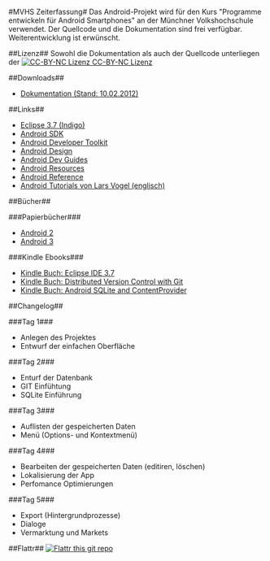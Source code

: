 #MVHS Zeiterfassung#
Das Android-Projekt wird für den Kurs "Programme entwickeln für Android Smartphones" an der Münchner Volkshochschule verwendet. Der Quellcode und die Dokumentation sind frei verfügbar. Weiterentwicklung ist erwünscht.

##Lizenz##
Sowohl die Dokumentation als auch der Quellcode unterliegen der [![CC-BY-NC Lizenz](http://i.creativecommons.org/l/by-nc/3.0/88x31.png "CC-BY-NC Lizenz") CC-BY-NC Lizenz](http://creativecommons.org/licenses/by-nc/3.0/deed.de)

##Downloads##
* [Dokumentation (Stand: 10.02.2012)](https://github.com/downloads/WebDucer/MVHS-Zeiterfassung/MVHS%20Zeiterfassung.pdf)

##Links##
* [Eclipse 3.7 (Indigo)](http://www.eclipse.org/downloads/)
* [Android SDK](http://developer.android.com/sdk/index.html)
* [Android Developer Toolkit](http://developer.android.com/sdk/eclipse-adt.html)
* [Android Design](http://developer.android.com/design/index.html)
* [Android Dev Guides](http://developer.android.com/guide/index.html)
* [Android Resources](http://developer.android.com/resources/browser.html)
* [Android Reference](http://developer.android.com/reference/packages.html)
* [Android Tutorials von Lars Vogel (englisch)](http://www.vogella.de/android.html)

##Bücher##

###Papierbücher###
* [Android 2](http://amzn.to/kAnQRT)
* [Android 3](http://amzn.to/lW7O3G)

###Kindle Ebooks###
* [Kindle Buch: Eclipse IDE 3.7](http://www.amazon.de/gp/product/B006O1J39S?ie=UTF8&tag=webitint-21&linkCode=shr&camp=3206&creative=21426&creativeASIN=B006O1J39S&ref_=sr_1_2&qid=1326833355&sr=8-2)
* [Kindle Buch: Distributed Version Control with Git](http://www.amazon.de/gp/product/B0067QNR56?ie=UTF8&tag=webitint-21&linkCode=shr&camp=3206&creative=21426&creativeASIN=B0067QNR56&ref_=sr_1_1&qid=1326833355&sr=8-1)
* [Kindle Buch: Android SQLite and ContentProvider](http://www.amazon.de/gp/product/B006YUWEFE?ie=UTF8&tag=webitint-21&linkCode=shr&camp=3206&creative=21426&creativeASIN=B006YUWEFE&ref_=sr_1_3&s=digital-text&qid=1326833759&sr=1-3)

##Changelog##

###Tag 1###
* Anlegen des Projektes
* Entwurf der einfachen Oberfläche

###Tag 2###
* Enturf der Datenbank
* GIT Einfühtung
* SQLite Einführung

###Tag 3###
* Auflisten der gespeicherten Daten
* Menü (Options- und Kontextmenü)

###Tag 4###
* Bearbeiten der gespeicherten Daten (editiren, löschen)
* Lokalisierung der App
* Perfomance Optimierungen

###Tag 5###
* Export (Hintergrundprozesse)
* Dialoge
* Vermarktung und Markets

##Flattr##
[![Flattr this git repo](http://api.flattr.com/button/flattr-badge-large.png)](https://flattr.com/submit/auto?user_id=WebDucer&url=https://github.com/WebDucer/MVHS-Zeiterfassung&title=MVHS-Zeiterfassung&language=de_DE&tags=github&category=software)